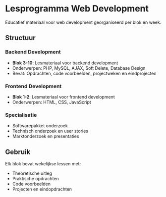 # Lesprogramma Web Development

Educatief materiaal voor web development georganiseerd per blok en week.

## Structuur

### Backend Development
- **Blok 3-10**: Lesmateriaal voor backend development
- Onderwerpen: PHP, MySQL, AJAX, Soft Delete, Database Design
- Bevat: Opdrachten, code voorbeelden, projectweken en eindprojecten

### Frontend Development
- **Blok 1-2**: Lesmateriaal voor frontend development
- Onderwerpen: HTML, CSS, JavaScript

### Specialisatie
- Softwarepakket onderzoek
- Technisch onderzoek en user stories
- Marktonderzoek en presentaties

## Gebruik

Elk blok bevat wekelijkse lessen met:
- Theoretische uitleg
- Praktische opdrachten
- Code voorbeelden
- Projecten en eindopdrachten
